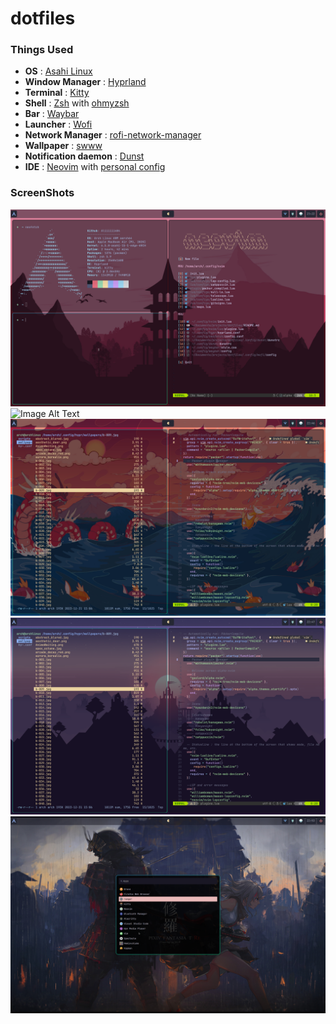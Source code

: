 # dotfiles
### Things Used
- **OS** : [Asahi Linux](https://asahilinux.org/)
- **Window Manager** : [Hyprland](https://github.com/hyprwm/Hyprland)
- **Terminal** : [Kitty](https://github.com/kovidgoyal/kitty)
- **Shell** : [Zsh](https://www.zsh.org/) with [ohmyzsh](https://github.com/ohmyzsh/ohmyzsh)
- **Bar** : [Waybar](https://github.com/Alexays/Waybar)
- **Launcher** : [Wofi]()
- **Network Manager** : [rofi-network-manager](https://github.com/P3rf/rofi-network-manager)
- **Wallpaper** : [swww](https://github.com/Horus645/swww)
- **Notification daemon** : [Dunst](https://github.com/dunst-project/dunst)
- **IDE** : [Neovim](https://github.com/neovim/neovim) with [personal config](https://github.com/Aliiiiii404/Neovim-config/tree/main)

### ScreenShots
![Image Alt Text](https://github.com/Aliiiiii404/dotfiles/blob/main/.config/screenshots/1.png)
![Image Alt Text](https://github.com/Aliiiiii404/dotfiles/blob/main/.config/screenshots/2.png)
![Image Alt Text](https://github.com/Aliiiiii404/dotfiles/blob/main/.config/screenshots/3.png)
![Image Alt Text](https://github.com/Aliiiiii404/dotfiles/blob/main/.config/screenshots/4.png)
![Image Alt Text](https://github.com/Aliiiiii404/dotfiles/blob/main/.config/screenshots/5.png)
